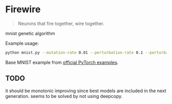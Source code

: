 # Firewire

> Neurons that fire together, wire together.

mnist genetic algorithm

Example usage:

```bash
python mnist.py --mutation-rate 0.01 --perturbation-rate 0.1 --perturbation-strength 0.1 --population 100
```

Base MNIST example from [official PyTorch examples](https://github.com/pytorch/examples/blob/main/mnist/main.py).

## TODO

it should be monotonic improving since best models are included in the next generation. seems to be solved by not using deepcopy.